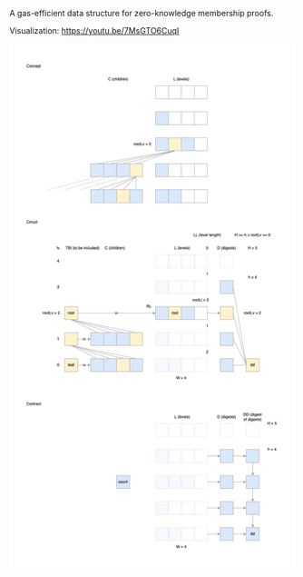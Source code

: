 A gas-efficient data structure for zero-knowledge membership proofs.

Visualization: https://youtu.be/7MsGTO6CuqI

![HashTower](./doc/HashTower.png)